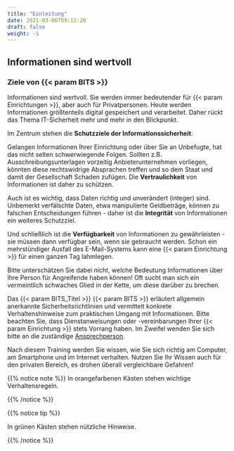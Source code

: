 ```yaml
---
title: "Einleitung"
date: 2021-03-06T09:12:20
draft: false
weight: -1
---
```


## Informationen sind wertvoll

### Ziele von {{< param BITS >}}

Informationen sind wertvoll. Sie werden immer bedeutender für {{< param Einrichtungen >}}, aber auch für Privatpersonen. Heute werden Informationen größtenteils digital gespeichert und verarbeitet. Daher rückt das Thema IT-Sicherheit mehr und mehr in den Blickpunkt.

Im Zentrum stehen die **Schutzziele der Informationssicherheit**:

Gelangen Informationen Ihrer Einrichtung oder über Sie an Unbefugte, hat das nicht selten schwerwiegende Folgen. Sollten z.B. Ausschreibungsunterlagen vorzeitig Anbieterunternehmen vorliegen, könnten diese rechtswidrige Absprachen treffen und so dem Staat und damit der Gesellschaft Schaden zufügen. Die **Vertraulichkeit** von Informationen ist daher zu schützen.

Auch ist es wichtig, dass Daten richtig und unverändert (integer) sind. Unbemerkt verfälschte Daten, etwa manipulierte Geldbeträge, können zu falschen Entscheidungen führen - daher ist die **Integrität** von Informationen ein weiteres Schutzziel.

Und schließlich ist die **Verfügbarkeit** von Informationen zu gewährleisten - sie müssen dann verfügbar sein, wenn sie gebraucht werden. Schon ein mehrstündiger Ausfall des E-Mail-Systems kann eine {{< param Einrichtung >}} für einen ganzen Tag lahmlegen.

Bitte unterschätzen Sie dabei nicht, welche Bedeutung Informationen über Ihre Person für Angreifende haben können! Oft sucht man sich ein vermeintlich schwaches Glied in der Kette, um diese darüber zu brechen.

Das {{< param BITS_Titel >}} {{< param BITS >}} erläutert allgemein anerkannte Sicherheitsrichtlinien und vermittelt konkrete Verhaltenshinweise zum praktischen Umgang mit Informationen. Bitte beachten Sie, dass Dienstanweisungen oder -vereinbarungen Ihrer {{< param Einrichtung >}} stets Vorrang haben. Im Zweifel wenden Sie sich bitte an die zuständige [Ansprechperson](/ansprechpersonen/).

Nach diesem Training werden Sie wissen, wie Sie sich richtig am Computer, am Smartphone und im Internet verhalten. Nutzen Sie Ihr Wissen auch für den privaten Bereich, es drohen überall vergleichbare Gefahren!

{{% notice note %}}
In orangefarbenen Kästen stehen wichtige Verhaltensregeln.

{{% /notice %}}

{{% notice tip %}}

In grünen Kästen stehen nützliche Hinweise.

{{% /notice %}}
